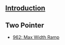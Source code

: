 ## [Introduction](README.md)

## Two Pointer
* [962: Max Width Ramp](two-pointer/leetcode-962-max-width-ramp.md)
